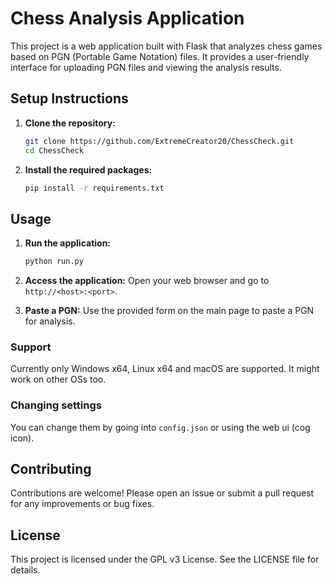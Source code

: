 # Chess Analysis Application

This project is a web application built with Flask that analyzes chess games based on PGN (Portable Game Notation) files. It provides a user-friendly interface for uploading PGN files and viewing the analysis results.

## Setup Instructions

1. **Clone the repository:**

   ``` bash
   git clone https://github.com/ExtremeCreator20/ChessCheck.git
   cd ChessCheck
   ```

2. **Install the required packages:**

   ``` bash
   pip install -r requirements.txt
   ```

## Usage

1. **Run the application:**

   ``` bash
   python run.py
   ```

2. **Access the application:**
   Open your web browser and go to `http://<host>:<port>`.

3. **Paste a PGN:**
   Use the provided form on the main page to paste a PGN for analysis.

### Support

Currently only Windows x64, Linux x64 and macOS are supported. It might work on other OSs too.

### Changing settings

You can change them by going into `config.json` or using the web ui (cog icon).

## Contributing

Contributions are welcome! Please open an issue or submit a pull request for any improvements or bug fixes.

## License

This project is licensed under the GPL v3 License. See the LICENSE file for details.

